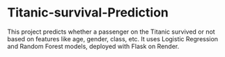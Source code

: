 # Titanic-survival-Prediction
This project predicts whether a passenger on the Titanic survived or not based on features like age, gender, class, etc. It uses Logistic Regression and Random Forest models, deployed with Flask on Render.
